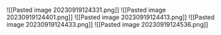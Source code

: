![[Pasted image 20230919124331.png]]
![[Pasted image 20230919124401.png]]
![[Pasted image 20230919124413.png]]
![[Pasted image 20230919124433.png]]
![[Pasted image 20230919124536.png]]
